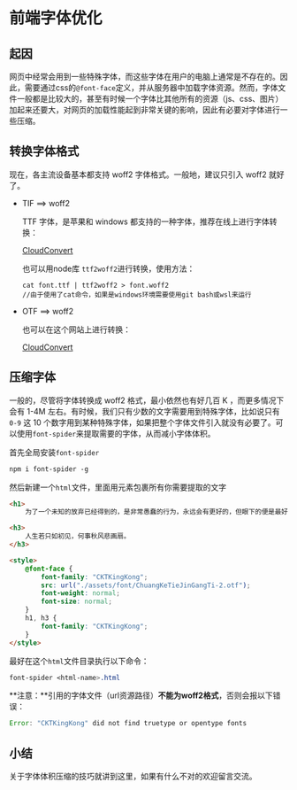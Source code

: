 # 前端字体优化

## 起因

网页中经常会用到一些特殊字体，而这些字体在用户的电脑上通常是不存在的。因此，需要通过css的`@font-face`定义，并从服务器中加载字体资源。然而，字体文件一般都是比较大的，甚至有时候一个字体比其他所有的资源（js、css、图片）加起来还要大，对网页的加载性能起到非常关键的影响，因此有必要对字体进行一些压缩。

## 转换字体格式

现在，各主流设备基本都支持 woff2 字体格式。一般地，建议只引入 woff2 就好了。

+ TIF  ==> woff2

  TTF 字体，是苹果和 windows 都支持的一种字体，推荐在线上进行字体转换：

  [CloudConvert](https://cloudconvert.com/)

  也可以用node库 `ttf2woff2`进行转换，使用方法：

  ```
  cat font.ttf | ttf2woff2 > font.woff2
  //由于使用了cat命令，如果是windows环境需要使用git bash或wsl来运行
  ```

+ OTF ==> woff2

  也可以在这个网站上进行转换：

  [CloudConvert](https://cloudconvert.com/)

## 压缩字体

一般的，尽管将字体转换成 woff2 格式，最小依然也有好几百 K ，而更多情况下会有 1-4M 左右。有时候，我们只有少数的文字需要用到特殊字体，比如说只有 `0-9` 这 10 个数字用到某种特殊字体，如果把整个字体文件引入就没有必要了。可以使用`font-spider`来提取需要的字体，从而减小字体体积。



首先全局安装`font-spider`

```css
npm i font-spider -g
```

然后新建一个`html`文件，里面用元素包裹所有你需要提取的文字

```html
<h1>
    为了一个未知的放弃已经得到的，是非常愚蠢的行为，永远会有更好的，但眼下的便是最好的。 ---《最大的麦穗》</h1>

<h3>
	人生若只如初见，何事秋风悲画扇。
</h3>

<style> 
    @font-face {
        font-family: "CKTKingKong";
        src: url("./assets/font/ChuangKeTieJinGangTi-2.otf");
        font-weight: normal;
        font-size: normal;
    }
    h1, h3 {
        font-family: "CKTKingKong";
    }
</style>
```

最好在这个`html`文件目录执行以下命令：

```css
font-spider <html-name>.html
```

**注意：**引用的字体文件（url资源路径）**不能为woff2格式**，否则会报以下错误：

```js
Error: "CKTKingKong" did not find truetype or opentype fonts
```

## 小结

关于字体体积压缩的技巧就讲到这里，如果有什么不对的欢迎留言交流。